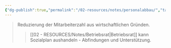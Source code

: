 ```yaml
---
{"dg-publish":true,"permalink":"/02-resources/notes/personalabbau/","tags":["betriebsrat/information"],"noteIcon":"","updated":"2025-10-29T12:59:09.038+01:00"}
---
```


>Reduzierung der Mitarbeiterzahl aus wirtschaftlichen Gründen.
>>[[02 - RESOURCES/Notes/Betriebsrat\|Betriebsrat]] kann Sozialplan aushandeln - Abfindungen und Unterstützung.